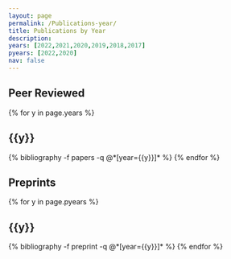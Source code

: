 ```yaml
---
layout: page
permalink: /Publications-year/
title: Publications by Year
description:
years: [2022,2021,2020,2019,2018,2017]
pyears: [2022,2020]
nav: false
---
```


<div class="publications">

<h2>Peer Reviewed</h2>
{% for y in page.years %}
  <h2 class="year">{{y}}</h2>
  {% bibliography -f papers -q @*[year={{y}}]* %}
{% endfor %}

<h2>Preprints</h2>
{% for y in page.pyears %}
  <h2 class="year">{{y}}</h2>
  {% bibliography -f preprint -q @*[year={{y}}]* %}
{% endfor %}

</div>
